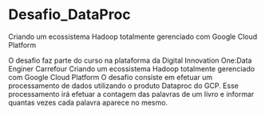 # Desafio_DataProc
Criando um ecossistema Hadoop totalmente gerenciado com Google Cloud Platform

O desafio faz parte do curso na plataforma da Digital Innovation One:Data Enginer Carrefour
Criando um ecossistema Hadoop totalmente gerenciado com Google Cloud Platform
O desafio consiste em efetuar um processamento de dados utilizando o produto Dataproc do GCP. Esse processamento irá efetuar a contagem das palavras de um livro e informar quantas vezes cada palavra aparece no mesmo.
